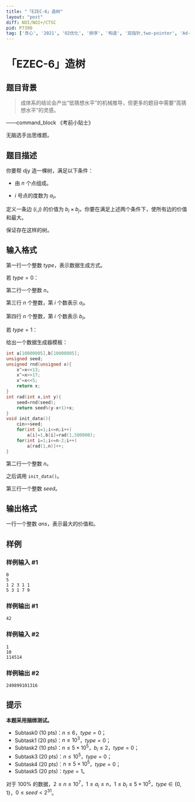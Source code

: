 ```yaml
---
title: "「EZEC-6」造树"
layout: "post"
diff: NOI/NOI+/CTSC
pid: P7390
tag: ['贪心', '2021', 'O2优化', '排序', '构造', '双指针,two-pointer', 'Ad-hoc']
---
```

# 「EZEC-6」造树
## 题目背景

> 成体系的结论会产出“低猜想水平”的机械推导，但更多的题目中需要“高猜想水平”的灵感。

——command_block 《考前小贴士》

[](https://cdn.luogu.com.cn/upload/image_hosting/1m9hce9x.png)无脑选手出思维题。
## 题目描述

你要帮 djy 造一棵树，满足以下条件：

- 由 $n$ 个点组成。

- $i$ 号点的度数为 $a_i$。

定义一条边 $(i,j)$ 的价值为 $b_i\times b_j$，你要在满足上述两个条件下，使所有边的价值和最大。

保证存在这样的树。
## 输入格式

第一行一个整数 $type$，表示数据生成方式。

若 $type=0$：

第二行一个整数 $n$。

第三行 $n$ 个整数，第 $i$ 个数表示 $a_i$。

第四行 $n$ 个整数，第 $i$ 个数表示 $b_i$。

若 $type=1$：

给出一个数据生成器模板：

```cpp
int a[10000005],b[10000005];
unsigned seed;
unsigned rnd(unsigned x){
	x^=x<<13;
	x^=x>>17;
	x^=x<<5;
	return x;
}
int rad(int x,int y){
	seed=rnd(seed);
	return seed%(y-x+1)+x;
}
void init_data(){
	cin>>seed;
	for(int i=1;i<=n;i++)
		a[i]=1,b[i]=rad(1,500000);
	for(int i=1;i<=n-2;i++)
		a[rad(1,n)]++;
}
```

第二行一个整数 $n$。

之后调用 `init_data()`。

第三行一个整数 $seed$。
## 输出格式

一行一个整数 $ans$，表示最大的价值和。
## 样例

### 样例输入 #1
```
0
5
1 2 3 1 1 
5 3 1 7 9
```
### 样例输出 #1
```
42
```
### 样例输入 #2
```
1
10
114514
```
### 样例输出 #2
```
249899101316
```
## 提示

**本题采用捆绑测试。**

- Subtask0 (10 pts)：$n\le 6$，$type=0$；
- Subtask1 (20 pts)：$n\le 10^3$，$type=0$；
- Subtask2 (10 pts)：$n\le5\times10^5$，$b_i\le2$，$type=0$；
- Subtask3 (20 pts)：$n\le10^5$，$type=0$；
- Subtask4 (20 pts)：$n\le5\times10^5$，$type=0$；
- Subtask5 (20 pts)：$type=1$。

对于 $100\%$ 的数据，$2\le n\le10^7$，$1\le a_i\le n$，$1\le b_i\le5\times10^5$，$type\in\{0,1\}$，$0\le seed<2^{31}$。
